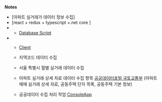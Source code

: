 **Notes**

- [아파트 실거래가 데이터 정보 수집]
- [react + redux + typescript +.net core ]
- - [Database Script](https://github.com/dongminSeol/yeokgank/blob/master/yeokgank/DatabaseScript/ServiceDB.sql)
- - [Client](https://github.com/dongminSeol/yeokgank/tree/master/yeokgank/ClientApp)
  - 지역코드 데이터 수집
  - 서울 특별시 월별 실거래 데이터 수집
  
  
  - 아파트 실거래 상세 자료 데이터 수집 항목 [공공데이터포털 국토교통부](https://www.data.go.kr/index.do) (아파트매매 실거래 상세 자료, 공동주택 단지 목록, 공동주택 기본 정보)
  - 공공데이터 수집 처리 작업 [ConsoleApp](https://github.com/dongminSeol/yeokgank/tree/master/yeokgank.DataScheduler)
  

